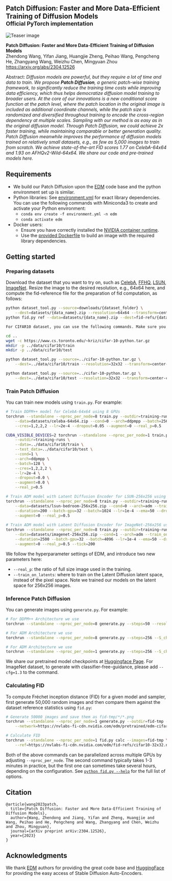 ## Patch Diffusion: Faster and More Data-Efficient Training of Diffusion Models<br><sub>Official PyTorch implementation</sub>

![Teaser image](./docs/patch_diffusion_illustration.png)

**Patch Diffusion: Faster and More Data-Efficient Training of Diffusion Models**<br>
Zhendong Wang, Yifan Jiang, Huangjie Zheng, Peihao Wang, Pengcheng He, Zhangyang Wang, Weizhu Chen, Mingyuan Zhou
<br>https://arxiv.org/abs/2304.12526 <br>

Abstract: *Diffusion models are powerful, but they require a lot of time and data to train. We propose **Patch Diffusion**, a generic patch-wise training framework, to significantly reduce the training time costs while improving data efficiency, which thus helps democratize diffusion model training to broader users. At the core of our innovations is a new conditional score function at the patch level, where the patch location in the original image is included as additional coordinate channels, while the patch size is randomized and diversified throughout training to encode the cross-region dependency at multiple scales. Sampling with our method is as easy as in the original diffusion model. Through Patch Diffusion, we could achieve 2x faster training, while maintaining comparable or better generation quality. Patch Diffusion meanwhile improves the performance of diffusion models trained on relatively small datasets, e.g., as few as 5,000 images to train from scratch. We achieve state-of-the-art FID scores 1.77 on CelebA-64x64 and 1.93 on AFHQv2-Wild-64x64. We share our code and pre-trained models here.*


## Requirements

* We build our Patch Diffusion upon the [EDM](https://github.com/NVlabs/edm) code base and the python environment set up is similar.
* Python libraries: See [environment.yml](./environment.yml) for exact library dependencies. You can use the following commands with Miniconda3 to create and activate your Python environment:
  - `conda env create -f environment.yml -n edm`
  - `conda activate edm`
* Docker users:
  - Ensure you have correctly installed the [NVIDIA container runtime](https://docs.docker.com/config/containers/resource_constraints/#gpu).
  - Use the [provided Dockerfile](./Dockerfile) to build an image with the required library dependencies.

## Getting started

### Preparing datasets

Download the dataset that you want to try on, such as [CelebA](http://mmlab.ie.cuhk.edu.hk/projects/CelebA.html), [FFHQ](https://github.com/NVlabs/ffhq-dataset), [LSUN](https://github.com/fyu/lsun), [ImageNet](https://image-net.org/index.php).
Resize the image to the desired resolution, e.g., 64x64 here, and compute the fid-reference file for the preparation of fid computation, as follows:
```.bash
python dataset_tool.py --source=downloads/{dataset_folder} \
    --dest=datasets/{data_name}.zip --resolution=64x64 --transform=center-crop
python fid.py ref --data=datasets/{data_name}.zip --dest=fid-refs/{data_name}-64x64.npz

For CIFAR10 dataset, you can use the following commands. Make sure you are in the repository root directory.

cd ..
wget -c https://www.cs.toronto.edu/~kriz/cifar-10-python.tar.gz 
mkdir -p ../data/cifar10/train
mkdir -p ../data/cifar10/test

python dataset_tool.py --source=../cifar-10-python.tar.gz \
    --dest=../data/cifar10/train --resolution=32x32 --transform=center-crop

python dataset_tool.py --source=../cifar-10-python.tar.gz \
    --dest=../data/cifar10/test --resolution=32x32 --transform=center-crop --is_test

```

### Train Patch Diffusion

You can train new models using `train.py`. For example:

```.bash
# Train DDPM++ model for CelebA-64x64 using 8 GPUs
torchrun --standalone --nproc_per_node=8 train.py --outdir=training-runs \
    --data=datasets/celeba-64x64.zip --cond=0 --arch=ddpmpp --batch=256 \
    --cres=1,2,2,2 --lr=2e-4 --dropout=0.05 --augment=0 --real_p=0.5 

CUDA_VISIBLE_DEVICES=2 torchrun --standalone --nproc_per_node=1 train.py \
    --outdir=training-runs \
    --data=../data/cifar10/train \
    --test_data=../data/cifar10/test \
    --cond=1 \
    --arch=ddpmpp \
    --batch=128 \
    --cres=1,2,2,2 \
    --lr=2e-4 \
    --dropout=0.0 \
    --augment=0.0 \
    --real_p=0.5

# Train ADM model with Latent Diffusion Encoder for LSUN-256x256 using 8 GPUs
torchrun --standalone --nproc_per_node=8 train.py --outdir=training-runs \
    --data=datasets/lsun-bedroom-256x256.zip --cond=0 --arch=adm --train_on_latents=1 \
    --duration=200 --batch-gpu=32 --batch=1024 --lr=1e-4 --ema=50 --dropout=0.10 --fp16=1 --ls=100 \
    --augment=0 --real_p=0.5
    
# Train ADM model with Latent Diffusion Encoder for ImageNet-256x256 using 8 GPUs
torchrun --standalone --nproc_per_node=8 train.py --outdir=training-runs \
    --data=datasets/imagenet-256x256.zip --cond=1 --arch=adm --train_on_latents=1 \
    --duration=2500 --batch-gpu=32 --batch=4096 --lr=1e-4 --ema=50 --dropout=0.10 --fp16=1 --ls=100 \
    --augment=0 --real_p=0.5 --tick=200
```

We follow the hyperparameter settings of EDM, and introduce two new parameters here:

- `--real_p`: the ratio of full size image used in the training.
- `--train_on_latents`: where to train on the Latent Diffusion latent space, instead of the pixel space. Note we trained our models on the latent space for 256x256 images. 

### Inference Patch Diffusion

You can generate images using `generate.py`. For example:
```.bash
# For DDPM++ Architecture we use
torchrun --standalone --nproc_per_node=8 generate.py --steps=50 --resolution 64 --batch 64 --outdir=fid-tmp --seeds=0-49999 --subdirs --network=/path-to-the-pkl/

# For ADM Architecture we use
torchrun --standalone --nproc_per_node=8 generate.py --steps=256 --S_churn=40 --S_min=0.05 --S_max=50 --S_noise=1.003 --resolution 32 --on_latents=1 --batch 64 --outdir=fid-tmp --seeds=0-49999 --subdirs --network=/path-to-the-pkl/

# For ADM Architecture we use
torchrun --standalone --nproc_per_node=1 generate.py --steps=256 --S_churn=40 --S_min=0.05 --S_max=50 --S_noise=1.003 --resolution 32 --batch 64 --outdir=fid-tmp --seeds=0-49999 --subdirs --network=training-runs/00095-cifar10-cond-adm-pedm-gpus2-batch64-fp32/network-snapshot-002504.pkl --cfg=1.3
```

We share our pretrained model checkpoints at [Huggingface Page](https://huggingface.co/zhendongw/patch-diffusion/tree/main). For ImageNet dataset, to generate with classifier-free-guidance, please add `--cfg=1.3` to the command. 

### Calculating FID

To compute Fr&eacute;chet inception distance (FID) for a given model and sampler, first generate 50,000 random images and then compare them against the dataset reference statistics using `fid.py`:

```.bash
# Generate 50000 images and save them as fid-tmp/*/*.png
torchrun --standalone --nproc_per_node=1 generate.py --outdir=fid-tmp --seeds=0-49999 --subdirs \
    --network=https://nvlabs-fi-cdn.nvidia.com/edm/pretrained/edm-cifar10-32x32-cond-vp.pkl

# Calculate FID
torchrun --standalone --nproc_per_node=1 fid.py calc --images=fid-tmp \
    --ref=https://nvlabs-fi-cdn.nvidia.com/edm/fid-refs/cifar10-32x32.npz
```

Both of the above commands can be parallelized across multiple GPUs by adjusting `--nproc_per_node`. The second command typically takes 1-3 minutes in practice, but the first one can sometimes take several hours, depending on the configuration. See [`python fid.py --help`](./docs/fid-help.txt) for the full list of options.


## Citation

```
@article{wang2023patch,
  title={Patch Diffusion: Faster and More Data-Efficient Training of Diffusion Models},
  author={Wang, Zhendong and Jiang, Yifan and Zheng, Huangjie and Wang, Peihao and He, Pengcheng and Wang, Zhangyang and Chen, Weizhu and Zhou, Mingyuan},
  journal={arXiv preprint arXiv:2304.12526},
  year={2023}
}
```

## Acknowledgments

We thank [EDM](https://github.com/NVlabs/edm) authors for providing the great code base and [HuggingFace](https://huggingface.co/) for providing the easy access of Stable Diffusion Auto-Encoders.

